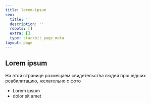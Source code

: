 ```yaml
---
title: lorem-ipsum
seo:
  title: ''
  description: ''
  robots: []
  extra: []
  type: stackbit_page_meta
layout: page
---
```

## Lorem ipsum

На этой странице размещаем свидетельства людей прошедших реабилитацию, желательно с фото

*   Lorem ipsum
*   dolor sit amet
